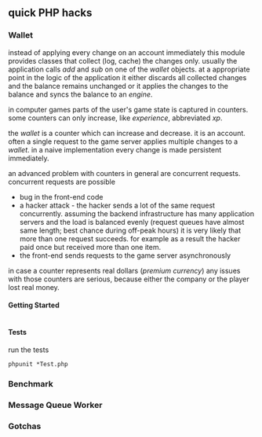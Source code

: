 ## quick PHP hacks

### Wallet
instead of applying every change on an account immediately this module provides classes that collect (log, cache) the changes only.
usually the application calls *add* and *sub* on one of the *wallet* objects.
at a appropriate point in the logic of the application it either discards all collected changes and the balance remains unchanged or it applies the changes to the balance and syncs the balance to an *engine*.

in computer games parts of the user's game state is captured in counters.
some counters can only increase, like *experience*, abbreviated *xp*.

the *wallet* is a counter which can increase and decrease. it is an account.
often a single request to the game server applies multiple changes to a *wallet*.
in a naive implementation every change is made persistent immediately.

an advanced problem with counters in general are concurrent requests.
concurrent requests are possible
* bug in the front-end code
* a hacker attack - the hacker sends a lot of the same request concurrently.
assuming the backend infrastructure has many application servers and the load is balanced evenly (request queues have almost same length; best chance during off-peak hours) it is very likely that more than one request succeeds.
for example as a result the hacker paid once but received more than one item.
* the front-end sends requests to the game server asynchronously

in case a counter represents real dollars (*premium currency*) any issues with those counters are serious, because either the company or the player lost real money.


#### Getting Started
```php

```

#### Tests
run the tests
```
phpunit *Test.php
```

### Benchmark

### Message Queue Worker

### Gotchas
